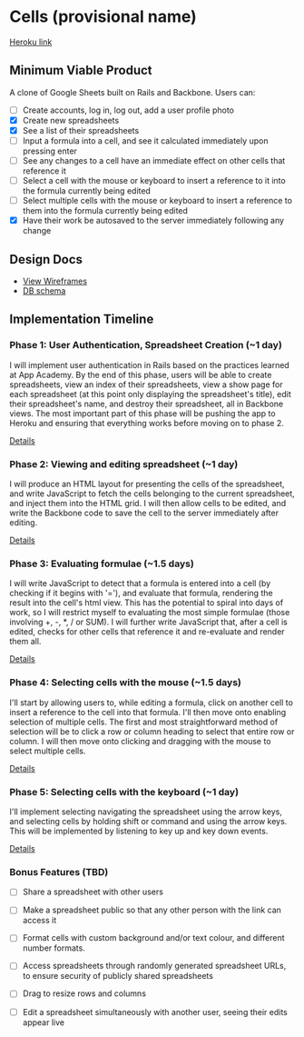 # Cells (provisional name)

[Heroku link][heroku]

[heroku]: http://google-sheets-clone.herokuapp.com

## Minimum Viable Product
A clone of Google Sheets built on Rails and Backbone. Users can:

- [ ] Create accounts, log in, log out, add a user profile photo
- [x] Create new spreadsheets
- [x] See a list of their spreadsheets
- [ ] Input a formula into a cell, and see it calculated immediately upon pressing enter
- [ ] See any changes to a cell have an immediate effect on other cells that reference it
- [ ] Select a cell with the mouse or keyboard to insert a reference to it into the formula currently being edited
- [ ] Select multiple cells with the mouse or keyboard to insert a reference to them into the formula currently being edited
- [x] Have their work be autosaved to the server immediately following any change

## Design Docs
* [View Wireframes][views]
* [DB schema][schema]

[views]: ./docs/views.md
[schema]: ./docs/schema.md

## Implementation Timeline

### Phase 1: User Authentication, Spreadsheet Creation (~1 day)
I will implement user authentication in Rails based on the practices learned at
App Academy. By the end of this phase, users will be able to create spreadsheets, view an index of their spreadsheets, view a show page for each spreadsheet (at this point only displaying the spreadsheet's title), edit their spreadsheet's name, and destroy their spreadsheet, all in Backbone views. The most important part of this phase will
be pushing the app to Heroku and ensuring that everything works before moving on
to phase 2.

[Details][phase-one]

### Phase 2: Viewing and editing spreadsheet (~1 day)
I will produce an HTML layout for presenting the cells of the spreadsheet, and write JavaScript to fetch the cells belonging to the current spreadsheet, and inject them into the HTML grid. I will then allow cells to be edited, and write the Backbone code to save the cell to the server immediately after editing.

[Details][phase-two]

### Phase 3: Evaluating formulae (~1.5 days)
I will write JavaScript to detect that a formula is entered into a cell (by checking if it begins with '='), and evaluate that formula, rendering the result into the cell's html view. This has the potential to spiral into days of work, so I will restrict myself to evaluating the most simple formulae (those involving +, -, *, / or SUM). I will further write JavaScript that, after a cell is edited, checks for other cells that reference it and re-evaluate and render them all.

[Details][phase-three]

### Phase 4: Selecting cells with the mouse (~1.5 days)
I'll start by allowing users to, while editing a formula, click on another cell to insert a reference to the cell into that formula. I'll then move onto enabling selection of multiple cells. The first and most straightforward method of selection will be to click a row or column heading to select that entire row or column. I will then move onto clicking and dragging with the mouse to select multiple cells.

[Details][phase-four]

### Phase 5: Selecting cells with the keyboard (~1 day)
I'll implement selecting navigating the spreadsheet using the arrow keys, and selecting cells by holding shift or command and using the arrow keys. This will be implemented by listening to key up and key down events.

[Details][phase-five]

### Bonus Features (TBD)
- [ ] Share a spreadsheet with other users
- [ ] Make a spreadsheet public so that any other person with the link can access it
- [ ] Format cells with custom background and/or text colour, and different number formats.
- [ ] Access spreadsheets through randomly generated spreadsheet URLs, to ensure security of publicly shared spreadsheets
- [ ] Drag to resize rows and columns
- [ ] Edit a spreadsheet simultaneously with another user, seeing their edits appear live


[phase-one]: ./docs/phases/phase1.md
[phase-two]: ./docs/phases/phase2.md
[phase-three]: ./docs/phases/phase3.md
[phase-four]: ./docs/phases/phase4.md
[phase-five]: ./docs/phases/phase5.md
